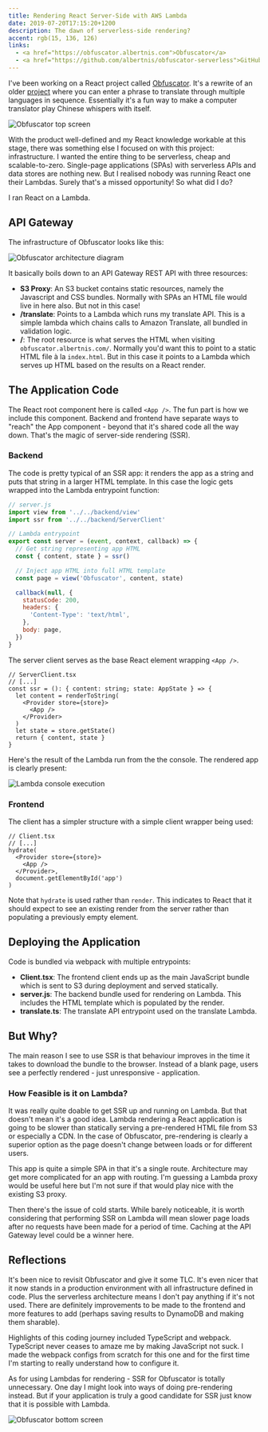 ```yaml
---
title: Rendering React Server-Side with AWS Lambda
date: 2019-07-20T17:15:20+1200
description: The dawn of serverless-side rendering?
accent: rgb(15, 136, 126)
links:
  - <a href="https://obfuscator.albertnis.com">Obfuscator</a>
  - <a href="https://github.com/albertnis/obfuscator-serverless">GitHub</a>
---
```


I've been working on a React project called [Obfuscator][]. It's a rewrite of an older [project][obfuscator-old-gh] where you can enter a phrase to translate through multiple languages in sequence. Essentially it's a fun way to make a computer translator play Chinese whispers with itself.

![Obfuscator top screen](./top-screen.png)

With the product well-defined and my React knowledge workable at this stage, there was something else I focused on with this project: infrastructure. I wanted the entire thing to be serverless, cheap and scalable-to-zero. Single-page applications (SPAs) with serverless APIs and data stores are nothing new. But I realised nobody was running React one their Lambdas. Surely that's a missed opportunity! So what did I do?

I ran React on a Lambda.

## API Gateway

The infrastructure of Obfuscator looks like this:

![Obfuscator architecture diagram](./architecture.png)

It basically boils down to an API Gateway REST API with three resources:

- **S3 Proxy**: An S3 bucket contains static resources, namely the Javascript and CSS bundles. Normally with SPAs an HTML file would live in here also. But not in this case!
- **/translate**: Points to a Lambda which runs my translate API. This is a simple lambda which chains calls to Amazon Translate, all bundled in validation logic.
- **/**: The root resource is what serves the HTML when visiting `obfuscator.albertnis.com/`. Normally you'd want this to point to a static HTML file à la `index.html`. But in this case it points to a Lambda which serves up HTML based on the results on a React render.

## The Application Code

The React root component here is called `<App />`. The fun part is how we include this component. Backend and frontend have separate ways to "reach" the App component - beyond that it's shared code all the way down. That's the magic of server-side rendering (SSR).

### Backend

The code is pretty typical of an SSR app: it renders the app as a string and puts that string in a larger HTML template. In this case the logic gets wrapped into the Lambda entrypoint function:

```js
// server.js
import view from '../../backend/view'
import ssr from '../../backend/ServerClient'

// Lambda entrypoint
export const server = (event, context, callback) => {
  // Get string representing app HTML
  const { content, state } = ssr()

  // Inject app HTML into full HTML template
  const page = view('Obfuscator', content, state)

  callback(null, {
    statusCode: 200,
    headers: {
      'Content-Type': 'text/html',
    },
    body: page,
  })
}
```

The server client serves as the base React element wrapping `<App />`.

```tsx
// ServerClient.tsx
// [...]
const ssr = (): { content: string; state: AppState } => {
  let content = renderToString(
    <Provider store={store}>
      <App />
    </Provider>
  )
  let state = store.getState()
  return { content, state }
}
```

Here's the result of the Lambda run from the the console. The rendered app is clearly present:

![Lambda console execution](./lambda-console.png)

### Frontend

The client has a simpler structure with a simple client wrapper being used:

```tsx
// Client.tsx
// [...]
hydrate(
  <Provider store={store}>
    <App />
  </Provider>,
  document.getElementById('app')
)
```

Note that `hydrate` is used rather than `render`. This indicates to React that it should expect to see an existing render from the server rather than populating a previously empty element.

## Deploying the Application

Code is bundled via webpack with multiple entrypoints:

- **Client.tsx**: The frontend client ends up as the main JavaScript bundle which is sent to S3 during deployment and served statically.
- **server.js**: The backend bundle used for rendering on Lambda. This includes the HTML template which is populated by the render.
- **translate.ts**: The translate API entrypoint used on the translate Lambda.

## But Why?

The main reason I see to use SSR is that behaviour improves in the time it takes to download the bundle to the browser. Instead of a blank page, users see a perfectly rendered - just unresponsive - application.

### How Feasible is it on Lambda?

It was really quite doable to get SSR up and running on Lambda. But that doesn't mean it's a good idea. Lambda rendering a React application is going to be slower than statically serving a pre-rendered HTML file from S3 or especially a CDN. In the case of Obfuscator, pre-rendering is clearly a superior option as the page doesn't change between loads or for different users.

This app is quite a simple SPA in that it's a single route. Architecture may get more complicated for an app with routing. I'm guessing a Lambda proxy would be useful here but I'm not sure if that would play nice with the existing S3 proxy.

Then there's the issue of cold starts. While barely noticeable, it is worth considering that performing SSR on Lambda will mean slower page loads after no requests have been made for a period of time. Caching at the API Gateway level could be a winner here.

## Reflections

It's been nice to revisit Obfuscator and give it some TLC. It's even nicer that it now stands in a production environment with all infrastructure defined in code. Plus the serverless architecture means I don't pay anything if it's not used. There are definitely improvements to be made to the frontend and more features to add (perhaps saving results to DynamoDB and making them sharable).

Highlights of this coding journey included TypeScript and webpack. TypeScript never ceases to amaze me by making JavaScript not suck. I made the webpack configs from scratch for this one and for the first time I'm starting to really understand how to configure it.

As for using Lambdas for rendering - SSR for Obfuscator is totally unnecessary. One day I might look into ways of doing pre-rendering instead. But if your application is truly a good candidate for SSR just know that it is possible with Lambda.

![Obfuscator bottom screen](./bottom-screen.png)

[obfuscator]: https://obfuscator.albertnis.com
[obfuscator-old-gh]: https://github.com/albertnis/obfuscator
